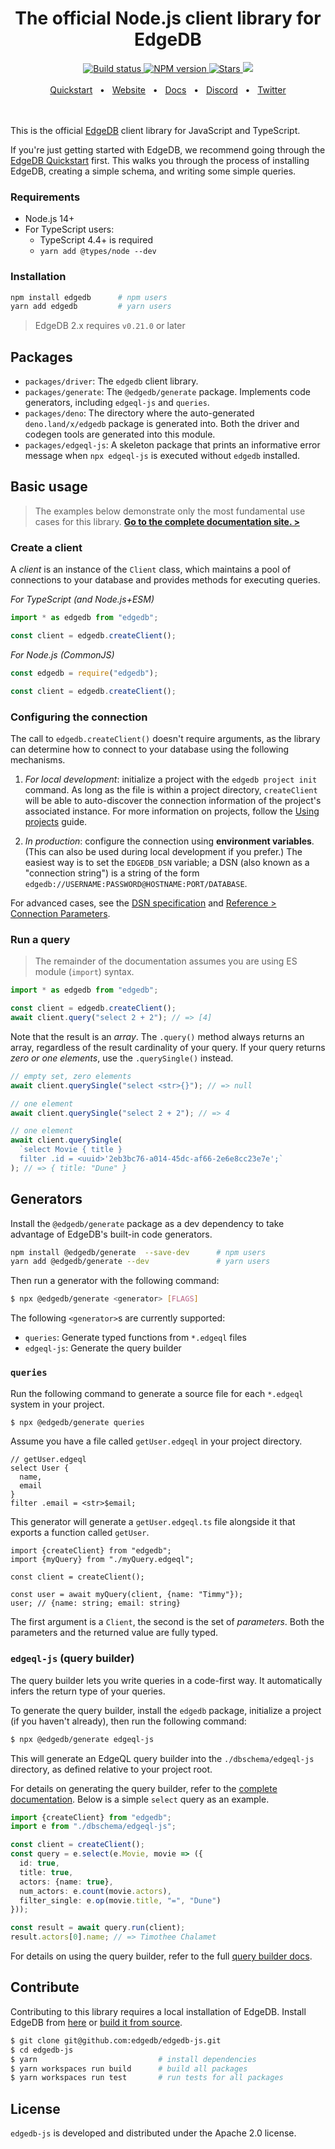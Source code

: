 <div align="center">
  <h1>The official Node.js client library for EdgeDB</h1>

  <a href="https://github.com/edgedb/edgedb-js/actions" rel="nofollow">
    <img src="https://github.com/edgedb/edgedb-js/actions/workflows/tests.yml/badge.svg?event=push&branch=master" alt="Build status">
  </a>
  <a href="https://www.npmjs.com/package/edgedb" rel="nofollow">
    <img src="https://img.shields.io/npm/v/edgedb" alt="NPM version">
  </a>
  <a href="https://github.com/edgedb/edgedb" rel="nofollow">
    <img src="https://img.shields.io/github/stars/edgedb/edgedb" alt="Stars">
  </a>
  <a href="https://github.com/edgedb/edgedb/blob/master/LICENSE">
    <img src="https://img.shields.io/badge/license-Apache%202.0-blue" />
  </a>
  <br />
  <br />
  <a href="https://www.edgedb.com/docs/guides/quickstart">Quickstart</a>
  <span>&nbsp;&nbsp;•&nbsp;&nbsp;</span>
  <a href="https://www.edgedb.com">Website</a>
  <span>&nbsp;&nbsp;•&nbsp;&nbsp;</span>
  <a href="https://www.edgedb.com/docs/clients/js/index">Docs</a>
  <span>&nbsp;&nbsp;•&nbsp;&nbsp;</span>
  <a href="https://discord.gg/umUueND6ag">Discord</a>
  <span>&nbsp;&nbsp;•&nbsp;&nbsp;</span>
  <a href="https://twitter.com/edgedatabase">Twitter</a>
  <br />

</div>

<br />
<br />

This is the official [EdgeDB](https://github.com/edgedb/edgedb) client library
for JavaScript and TypeScript.

If you're just getting started with EdgeDB, we recommend going through the
[EdgeDB Quickstart](https://www.edgedb.com/docs/quickstart) first. This walks
you through the process of installing EdgeDB, creating a simple schema, and
writing some simple queries.

### Requirements

- Node.js 14+
- For TypeScript users:
  - TypeScript 4.4+ is required
  - `yarn add @types/node --dev`

### Installation

```bash
npm install edgedb      # npm users
yarn add edgedb         # yarn users
```

> EdgeDB 2.x requires `v0.21.0` or later

## Packages

- `packages/driver`: The `edgedb` client library.
- `packages/generate`: The `@edgedb/generate` package. Implements code generators, including `edgeql-js` and `queries`.
- `packages/deno`: The directory where the auto-generated `deno.land/x/edgedb` package is generated into. Both the driver and codegen tools are generated into this module.
- `packages/edgeql-js`: A skeleton package that prints an informative error message when `npx edgeql-js` is executed without `edgedb` installed.

## Basic usage

> The examples below demonstrate only the most fundamental use cases for this
> library. **[Go to the complete documentation site. >](https://www.edgedb.com/docs/clients/js/index)**

### Create a client

A _client_ is an instance of the `Client` class, which maintains a pool of
connections to your database and provides methods for executing queries.

_For TypeScript (and Node.js+ESM)_

```ts
import * as edgedb from "edgedb";

const client = edgedb.createClient();
```

_For Node.js (CommonJS)_

```js
const edgedb = require("edgedb");

const client = edgedb.createClient();
```

### Configuring the connection

The call to `edgedb.createClient()` doesn't require arguments, as the library
can determine how to connect to your database using the following mechanisms.

1. _For local development_: initialize a project with the `edgedb project init`
   command. As long as the file is within a project directory, `createClient`
   will be able to auto-discover the connection information of the project's
   associated instance. For more information on projects, follow the
   [Using projects](https://www.edgedb.com/docs/guides/projects) guide.

2. _In production_: configure the connection using **environment variables**.
   (This can also be used during local development if you prefer.) The easiest
   way is to set the `EDGEDB_DSN` variable; a DSN (also known as a "connection
   string") is a string of the form
   `edgedb://USERNAME:PASSWORD@HOSTNAME:PORT/DATABASE`.

For advanced cases, see the
[DSN specification](https://www.edgedb.com/docs/reference/dsn) and
[Reference > Connection Parameters](https://www.edgedb.com/docs/reference/connection).

### Run a query

> The remainder of the documentation assumes you are using ES module (`import`)
> syntax.

```ts
import * as edgedb from "edgedb";

const client = edgedb.createClient();
await client.query("select 2 + 2"); // => [4]
```

Note that the result is an _array_. The `.query()` method always returns an
array, regardless of the result cardinality of your query. If your query
returns _zero or one elements_, use the `.querySingle()` instead.

```ts
// empty set, zero elements
await client.querySingle("select <str>{}"); // => null

// one element
await client.querySingle("select 2 + 2"); // => 4

// one element
await client.querySingle(
  `select Movie { title }
  filter .id = <uuid>'2eb3bc76-a014-45dc-af66-2e6e8cc23e7e';`
); // => { title: "Dune" }
```

## Generators

Install the `@edgedb/generate` package as a dev dependency to take advantage of EdgeDB's built-in code generators.

```bash
npm install @edgedb/generate  --save-dev      # npm users
yarn add @edgedb/generate --dev               # yarn users
```

Then run a generator with the following command:

```bash
$ npx @edgedb/generate <generator> [FLAGS]
```

The following `<generator>`s are currently supported:

- `queries`: Generate typed functions from `*.edgeql` files
- `edgeql-js`: Generate the query builder

### `queries`

Run the following command to generate a source file for each `*.edgeql` system in your project.

```bash
$ npx @edgedb/generate queries
```

Assume you have a file called `getUser.edgeql` in your project directory.

```
// getUser.edgeql
select User {
  name,
  email
}
filter .email = <str>$email;
```

This generator will generate a `getUser.edgeql.ts` file alongside it that exports a function called `getUser`.

```
import {createClient} from "edgedb";
import {myQuery} from "./myQuery.edgeql";

const client = createClient();

const user = await myQuery(client, {name: "Timmy"});
user; // {name: string; email: string}
```

The first argument is a `Client`, the second is the set of _parameters_. Both the parameters and the returned value are fully typed.

### `edgeql-js` (query builder)

The query builder lets you write queries in a code-first way. It automatically infers the return type of your queries.

To generate the query builder, install the `edgedb` package, initialize a project (if you haven't already), then run the following command:

```bash
$ npx @edgedb/generate edgeql-js
```

This will generate an EdgeQL query builder into the `./dbschema/edgeql-js`
directory, as defined relative to your project root.

For details on generating the query builder, refer to the [complete documentation](https://www.edgedb.com/docs/clients/js/generation). Below is a simple `select` query as an example.

```ts
import {createClient} from "edgedb";
import e from "./dbschema/edgeql-js";

const client = createClient();
const query = e.select(e.Movie, movie => ({
  id: true,
  title: true,
  actors: {name: true},
  num_actors: e.count(movie.actors),
  filter_single: e.op(movie.title, "=", "Dune")
}));

const result = await query.run(client);
result.actors[0].name; // => Timothee Chalamet
```

For details on using the query builder, refer to the full [query builder docs](https://www.edgedb.com/docs/clients/js/querybuilder).

## Contribute

Contributing to this library requires a local installation of EdgeDB. Install
EdgeDB from [here](https://www.edgedb.com/download) or
[build it from source](https://www.edgedb.com/docs/reference/dev).

```bash
$ git clone git@github.com:edgedb/edgedb-js.git
$ cd edgedb-js
$ yarn                           # install dependencies
$ yarn workspaces run build      # build all packages
$ yarn workspaces run test       # run tests for all packages
```

## License

`edgedb-js` is developed and distributed under the Apache 2.0 license.
